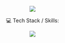 <p align="center">
    <img src="https://readme-typing-svg.demolab.com/?lines=👋+Hi!+I'm+Cruz;🛠️+Full-stack+dev+based+on+the+south+of+Spain;📃+Specialized+in+large+data+migrations;🧠+Passion+for+creating+efficient+and+HQ+code&font=Fira%20Code&center=true&width=600&height=45&color=175F83&vCenter=true&pause=1000&size=22" />
</p>
<p align="center">
  💻 Tech Stack / Skills:
</p>
<p align="center">
  <a href="https://skillicons.dev">
    <img src="https://skillicons.dev/icons?i=php,js,symfony,tailwind,nodejs,mysql,bash,docker,wordpress,postman,regex,git,html,css&perline=7" />
  </a>
</p>
